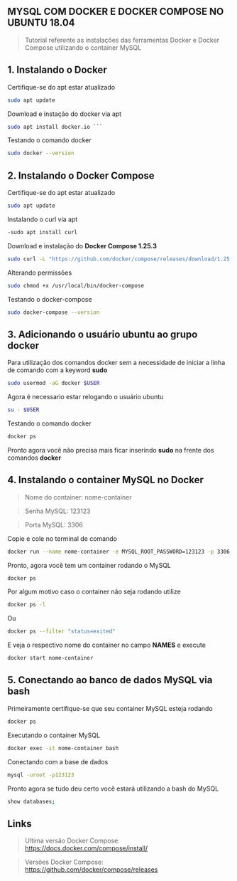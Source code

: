 ## MYSQL COM DOCKER E DOCKER COMPOSE NO UBUNTU 18.04

> Tutorial referente as instalações das ferramentas Docker e Docker Compose utilizando o container MySQL

## 1. Instalando o Docker

Certifique-se do apt estar atualizado

```sh 
sudo apt update
```

Download e instação do docker via apt

```sh 
sudo apt install docker.io ```
```

Testando o comando docker

```sh 
sudo docker --version 
```

## 2. Instalando o Docker Compose

Certifique-se do apt estar atualizado

```sh 
sudo apt update
```
Instalando o curl via apt

```sh
-sudo apt install curl
```

Download e instalação do **Docker Compose 1.25.3**

```sh   
sudo curl -L "https://github.com/docker/compose/releases/download/1.25.3/docker-compose-$(uname -s)-$(uname -m)" -o /usr/local/bin/docker-compose 
```

Alterando permissões

```sh 
sudo chmod +x /usr/local/bin/docker-compose
```

Testando o docker-compose

```sh 
sudo docker-compose --version
```

## 3. Adicionando o usuário ubuntu ao grupo docker
Para utilização dos comandos docker sem a necessidade de iniciar a linha de comando com a keyword **sudo**

```sh 
sudo usermod -aG docker $USER
```

Agora é necessario estar relogando o usuário ubuntu

```sh 
su - $USER
```

Testando o comando docker

```sh 
docker ps
```
Pronto agora você não precisa mais ficar inserindo **sudo** na frente dos comandos **docker**

## 4. Instalando o container MySQL no Docker

> Nome do container:  nome-container

> Senha MySQL: 123123

> Porta MySQL: 3306

Copie e cole no terminal de comando

```sh 
docker run --name nome-container -e MYSQL_ROOT_PASSWORD=123123 -p 3306:3306 -d mysql
```
Pronto, agora você tem um container rodando o MySQL

```sh 
docker ps
```

Por algum motivo caso o container não seja rodando utilize

```sh 
docker ps -l
```
Ou

```sh
docker ps --filter "status=exited"
```
E veja o respectivo nome do container no campo **NAMES** e execute

```sh
docker start nome-container
``````
## 5. Conectando ao banco de dados MySQL via bash

Primeiramente certifique-se que seu container MySQL esteja rodando

```sh 
docker ps
```

Executando o container MySQL 

```sh 
docker exec -it nome-container bash 
```

Conectando com a base de dados

```sh 
mysql -uroot -p123123
```

Pronto agora se tudo deu certo você estará utilizando a bash do MySQL

```sh 
show databases;
```

## Links

>  Ultima versão Docker Compose: https://docs.docker.com/compose/install/

>  Versões Docker Compose:  https://github.com/docker/compose/releases






